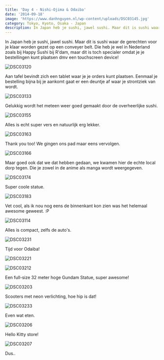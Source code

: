 ```yaml
---
title: 'Day 4 - Nishi-Ojima & Odaiba'
date: '2014-09-18'
image: 'https://www.danhnguyen.nl/wp-content/uploads/DSC03145.jpg'
category: Tokyo, Kyoto, Osaka - Japan
description: In Japan heb je sushi, jawel sushi. Maar dit is sushi waar de gerechten voor je klaar worden gezet op een conveyer...
---
```


In Japan heb je sushi, jawel sushi. Maar dit is sushi waar de gerechten voor je klaar worden gezet op een conveyer belt. Die heb je wel in Nederland zoals bij Happy Sushi bij R'dam, maar dit is toch specialer omdat je je bestellingen kunt plaatsen dmv een touchscreen device!

![DSC03120](https://www.danhnguyen.nl/wp-content/uploads/DSC03120-1024x575.jpg)

Aan tafel bevindt zich een tablet waar je je orders kunt plaatsen. Eenmaal je bestelling bijna bij je aankomt gaat er een deuntje af waar je strontziek van wordt.

![DSC03133](https://www.danhnguyen.nl/wp-content/uploads/DSC03133-1024x575.jpg)

Gelukkig wordt het meteen weer goed gemaakt door de overheerlijke sushi.

![DSC03155](https://www.danhnguyen.nl/wp-content/uploads/DSC03155-1024x575.jpg)

Alles is echt super vers en natuurlijk erg lekker.

![DSC03163](https://www.danhnguyen.nl/wp-content/uploads/DSC03163-1024x575.jpg)

Thank you too! We gingen ons pad maar eens vervolgen.

![DSC03166](https://www.danhnguyen.nl/wp-content/uploads/DSC03166-1024x575.jpg)

Maar goed ook dat we dat hebben gedaan, we kwamen hier de echte local dorp tegen. Die je zowel in de anime als manga wordt weergegeven.

![DSC03174](https://www.danhnguyen.nl/wp-content/uploads/DSC03174-1024x575.jpg)

Super coole statue.

![DSC03183](https://www.danhnguyen.nl/wp-content/uploads/DSC03183-1024x575.jpg)

Vet cool, als ik nou nog eens de binnenkant kon zien was het helemaal awesome geweest. :P

![DSC03114](https://www.danhnguyen.nl/wp-content/uploads/DSC03114-1024x575.jpg)

Alles is compact, zelfs de auto's.

![DSC03231](https://www.danhnguyen.nl/wp-content/uploads/DSC03231-1024x575.jpg)

Tijd voor Odaiba!

![DSC03221](https://www.danhnguyen.nl/wp-content/uploads/DSC03221-575x1024.jpg)

![DSC03212](https://www.danhnguyen.nl/wp-content/uploads/DSC03212-575x1024.jpg)

Een full-size 32 meter hoge Gundam Statue, super awesome!

![DSC03203](https://www.danhnguyen.nl/wp-content/uploads/DSC03203-1024x575.jpg)

Scooters met neon verlichting, hoe hip is dat!

![DSC03233](https://www.danhnguyen.nl/wp-content/uploads/DSC03233-1024x575.jpg)

Even wat eten.

![DSC03206](https://www.danhnguyen.nl/wp-content/uploads/DSC03206-1024x575.jpg)

Hello Kitty store!

![DSC03207](https://www.danhnguyen.nl/wp-content/uploads/DSC03207-1024x575.jpg)

Dus..
